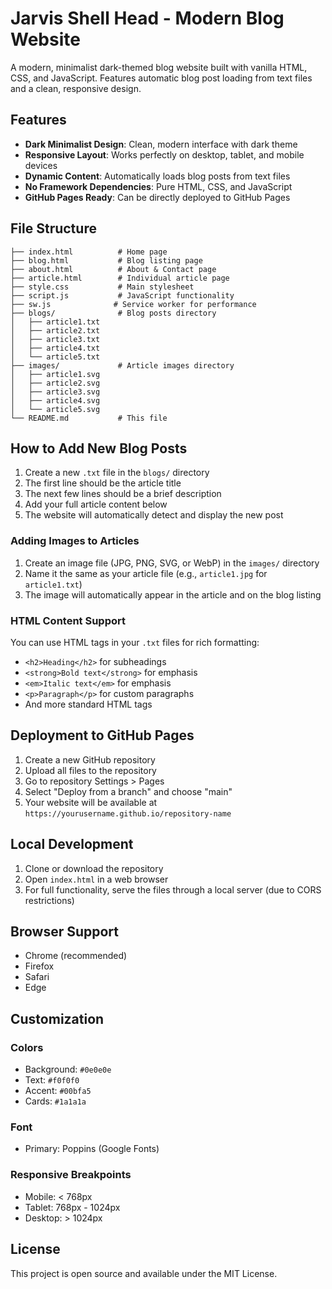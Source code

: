 # Jarvis Shell Head - Modern Blog Website

A modern, minimalist dark-themed blog website built with vanilla HTML, CSS, and JavaScript. Features automatic blog post loading from text files and a clean, responsive design.

## Features

- **Dark Minimalist Design**: Clean, modern interface with dark theme
- **Responsive Layout**: Works perfectly on desktop, tablet, and mobile devices
- **Dynamic Content**: Automatically loads blog posts from text files
- **No Framework Dependencies**: Pure HTML, CSS, and JavaScript
- **GitHub Pages Ready**: Can be directly deployed to GitHub Pages

## File Structure

```
├── index.html          # Home page
├── blog.html           # Blog listing page
├── about.html          # About & Contact page
├── article.html        # Individual article page
├── style.css           # Main stylesheet
├── script.js           # JavaScript functionality
├── sw.js              # Service worker for performance
├── blogs/              # Blog posts directory
│   ├── article1.txt
│   ├── article2.txt
│   ├── article3.txt
│   ├── article4.txt
│   └── article5.txt
├── images/             # Article images directory
│   ├── article1.svg
│   ├── article2.svg
│   ├── article3.svg
│   ├── article4.svg
│   └── article5.svg
└── README.md           # This file
```

## How to Add New Blog Posts

1. Create a new `.txt` file in the `blogs/` directory
2. The first line should be the article title
3. The next few lines should be a brief description
4. Add your full article content below
5. The website will automatically detect and display the new post

### Adding Images to Articles

1. Create an image file (JPG, PNG, SVG, or WebP) in the `images/` directory
2. Name it the same as your article file (e.g., `article1.jpg` for `article1.txt`)
3. The image will automatically appear in the article and on the blog listing

### HTML Content Support

You can use HTML tags in your `.txt` files for rich formatting:
- `<h2>Heading</h2>` for subheadings
- `<strong>Bold text</strong>` for emphasis
- `<em>Italic text</em>` for emphasis
- `<p>Paragraph</p>` for custom paragraphs
- And more standard HTML tags

## Deployment to GitHub Pages

1. Create a new GitHub repository
2. Upload all files to the repository
3. Go to repository Settings > Pages
4. Select "Deploy from a branch" and choose "main"
5. Your website will be available at `https://yourusername.github.io/repository-name`

## Local Development

1. Clone or download the repository
2. Open `index.html` in a web browser
3. For full functionality, serve the files through a local server (due to CORS restrictions)

## Browser Support

- Chrome (recommended)
- Firefox
- Safari
- Edge

## Customization

### Colors
- Background: `#0e0e0e`
- Text: `#f0f0f0`
- Accent: `#00bfa5`
- Cards: `#1a1a1a`

### Font
- Primary: Poppins (Google Fonts)

### Responsive Breakpoints
- Mobile: < 768px
- Tablet: 768px - 1024px
- Desktop: > 1024px

## License

This project is open source and available under the MIT License.
